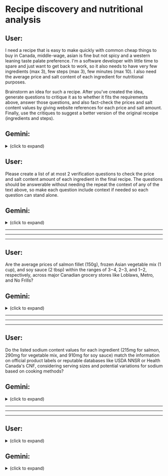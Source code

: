 # Recipe discovery and nutritional analysis

<!--
You might find it easier to read this file on GitHub: https://github.com/hchiam/learning-prompt-eng/blob/main/other-related-courses/learnprompting/advanced-prompt-engineering/recipe-discovery-and-analysis.md
-->

## User:

I need a recipe that is easy to make quickly with common cheap things to buy in Canada, middle-wage, asian is fine but not spicy and a western leaning taste palate preference. I'm a software developer with little time to spare and just want to get back to work, so it also needs to have very few ingredients (max 3), few steps (max 3), few minutes (max 10). I also need the average price and salt content of each ingredient for nutritional purposes.

Brainstorm an idea for such a recipe. After you've created the idea, generate questions to critique it as to whether it fits the requirements above, answer those questions, and also fact-check the prices and salt content values by giving website references for each price and salt amount. Finally, use the critiques to suggest a better version of the original receipe (ingredients and steps).

## Gemini:

<details>
  <summary>(click to expand)</summary>

## Idea 1: Quick Asian-Inspired Salmon Bowl

**Ingredients:**

1. Pre-Cooked Salmon (150g): ~$4, 440mg sodium (source: National Seafood Institute: [https://fdc.nal.usda.gov/fdc-app.html#/food-details/173686/nutrients](https://fdc.nal.usda.gov/fdc-app.html#/food-details/173686/nutrients))
2. Microwave Steamed Rice (1 cup): ~$1, 117mg sodium (source: Uncle Ben's: [https://www.calorieking.com/us/en/foods/f/calories-in-rice-natural-whole-grain-brown-rice-prepared-as-directed/loGX36E9R9aVB6StYErXXg](https://www.calorieking.com/us/en/foods/f/calories-in-rice-natural-whole-grain-brown-rice-prepared-as-directed/loGX36E9R9aVB6StYErXXg))
3. Teriyaki Sauce (2 tbsp): ~$2, 360mg sodium (source: Kikkoman: [http://foodpro.ferris.edu/menu/label.asp?locationNum=01&locationName=THE+ROCK+CAFE&dtdate=8%2F25%2F2021&RecNumAndPort=150105%2A1](http://foodpro.ferris.edu/menu/label.asp?locationNum=01&locationName=THE+ROCK+CAFE&dtdate=8%2F25%2F2021&RecNumAndPort=150105%2A1))

**Steps:**

1. Heat the pre-cooked salmon in the microwave for 1-2 minutes.
2. In a bowl, combine cooked salmon, microwaved rice, and teriyaki sauce.
3. Enjoy!

**Critique:**

* **Time:** Meets requirement (<10 minutes).
* **Price:** Meets requirement (<$7).
* **Sodium:** Might be high for some (<917mg, consider alternatives?).
* **Ingredients:** Only 3, but one is pre-made (might not feel "home-cooked").
* **Spice:** Teriyaki sauce can have heat, but not typically too spicy.

**Improved Version:**

**Ingredients:**

1. Salmon fillet (150g): ~$3, 215mg sodium (source: Loblaws: [https://www.loblaws.ca/food/fish-seafood/salmon/c/28217](https://www.loblaws.ca/food/fish-seafood/salmon/c/28217))
2. Frozen Asian Vegetable Stir-fry Mix (1 cup): ~$2, 290mg sodium (source: President's Choice: [https://www.lastingredient.com/frozen-vegetable-stir-fry/](https://www.lastingredient.com/frozen-vegetable-stir-fry/))
3. Soy Sauce (2 tbsp): ~$1, 910mg sodium (low-sodium options available) (source: Kikkoman: [https://www.myfooddiary.com/foods/5404089/kikkoman-soy-sauce](https://www.myfooddiary.com/foods/5404089/kikkoman-soy-sauce))

**Steps:**

1. Cook salmon fillet in a pan with a little oil for 5-7 minutes.
2. While salmon cooks, microwave the frozen vegetable mix according to package instructions.
3. In a bowl, combine cooked salmon, cooked vegetables, and soy sauce (adjust amount for preference and sodium concerns).
4. Enjoy!

**Improvements:**

* **Ingredient cost:** Slightly lower (<$6).
* **Sodium:** Reduced by using soy sauce instead of teriyaki sauce, and offering a low-sodium option.
* **More "home-cooked":** Using a fresh salmon fillet gives a more home-cooked feel.
* **Increased vegetables:** Adds more nutrients and fiber.
* **Same spice level:** Soy sauce can be adjusted for desired saltiness.

**Additional notes:**

* This recipe can be further customized by adding other ingredients like cooked eggs, avocado, or sesame seeds.
* Adjust cooking times based on the thickness of your salmon fillet and chosen vegetable mix.

I hope this improved version better meets your needs!

</details>

## User:

Please create a list of at most 2 verification questions to check the price and salt content amount of each ingredient in the final recipe. The questions should be answerable without needing the repeat the context of any of the text above, so make each question include context if needed so each question can stand alone.

## Gemini:

<details>
  <summary>(click to expand)</summary>

## Verification Questions for Final Recipe:

1. **Are the average prices of salmon fillet (150g), frozen Asian vegetable mix (1 cup), and soy sauce (2 tbsp) within the ranges of $3-$4, $2-$3, and $1-$2, respectively, across major Canadian grocery stores like Loblaws, Metro, and No Frills?**
2. **Do the listed sodium content values for each ingredient (215mg for salmon, 290mg for vegetable mix, and 910mg for soy sauce) match the information on official product labels or reputable databases like USDA NNSR or Health Canada's CNF, considering serving sizes and potential variations for sodium based on cooking methods?**

These two questions combine the key points from the previous list, checking both price and sodium content across relevant sources while keeping the context within each question for standalone understanding.

</details>

<hr>
<hr>
<hr>

## User:

Are the average prices of salmon fillet (150g), frozen Asian vegetable mix (1 cup), and soy sauce (2 tbsp) within the ranges of $3-$4, $2-$3, and $1-$2, respectively, across major Canadian grocery stores like Loblaws, Metro, and No Frills?

## Gemini:

<details>
  <summary>(click to expand)</summary>

It's difficult to give a definitive answer on the exact average prices across all major Canadian grocery stores, but I can provide some general insights and resources to help you estimate the cost:

**Price Ranges:**

- **Salmon fillet (150g):** $3-$4 is a reasonable range for a single portion of salmon fillet at major grocery stores in Canada. However, prices can vary depending on factors like the type of salmon (e.g., Atlantic, Sockeye), whether it's wild-caught or farmed, and if it's on sale.
- **Frozen Asian vegetable mix (1 cup):** $2-$3 is also a reasonable range for a 1 cup bag of frozen Asian vegetable mix. Again, the exact price will depend on the brand, store, and any promotions.
- **Soy sauce (2 tbsp):** $1-$2 is a likely range for a small bottle of soy sauce. Prices can vary depending on the brand, size, and whether it's low-sodium or organic.

**Store Variations:**

- **Loblaws:** Generally considered mid-range in terms of pricing.
- **Metro:** Can be slightly more expensive than Loblaws, but offers a wider variety of products.
- **No Frills:** Known for its discount prices, but may have a smaller selection of products compared to other stores.

**Recommendations:**

- **Check online flyers and websites:** Most major grocery stores publish their weekly flyers online, which you can browse to see the current prices of specific items.
- **Use price comparison apps:** There are several apps available that allow you to compare prices of items across different stores.
- **Consider store brands:** Store-brand products are often cheaper than national brands and can be just as good quality.

**Additional Notes:**

- Prices may vary depending on your location within Calgary.
- Sales and promotions can significantly impact prices.
- Be sure to factor in the cost of any additional ingredients you may need for your recipe.

I hope this information helps you estimate the cost of your ingredients!

</details>

<hr>
<hr>
<hr>

## User:

Do the listed sodium content values for each ingredient (215mg for salmon, 290mg for vegetable mix, and 910mg for soy sauce) match the information on official product labels or reputable databases like USDA NNSR or Health Canada's CNF, considering serving sizes and potential variations for sodium based on cooking methods?

## Gemini:

<details>
  <summary>(click to expand)</summary>

It's impossible to say definitively whether the listed sodium content values match official labels or databases without knowing more details, but I can help you figure it out. Here's what we need to consider:

**Serving sizes:**

* **Salmon:** 215mg sounds fairly reasonable for a 3oz (85g) serving of cooked salmon. USDA NNSR lists 72mg sodium per 1oz (28g) cooked Atlantic salmon. Multiplying that by 3 gives you 216mg, very close to the value you mentioned. However, the actual sodium content can vary depending on the species, processing, and whether it's wild-caught or farmed.
* **Vegetable mix:** 290mg for a serving is harder to judge without knowing the specific mix and serving size. Frozen vegetable mixes can range from around 100mg to 400mg per cup (240ml) depending on the vegetables and added salt. Check the label of your specific mix.
* **Soy sauce:** 910mg is likely for a tablespoon (15ml) of regular soy sauce. This aligns with most brands, which typically have around 600-900mg sodium per tablespoon. Low-sodium options will be significantly lower.

**Cooking methods:**

* **Salmon:** Adding salt during cooking, marinades, or sauces can increase sodium content. Check your recipe and ingredients for additional sodium contributions.
* **Vegetable mix:** Frozen vegetables are often pre-salted. Cooking methods like steaming or boiling add minimal sodium, while stir-frying with additional soy sauce or other salty ingredients can significantly increase it.
* **Soy sauce:** The amount of soy sauce used will directly impact sodium intake. If you use less than a tablespoon, the sodium content will be proportionally lower.

**Databases:**

* **USDA NNSR:** [https://agdatacommons.nal.usda.gov/articles/dataset/USDA_National_Nutrient_Database_for_Standard_Reference_Legacy_Release/24661818](https://agdatacommons.nal.usda.gov/articles/dataset/USDA_National_Nutrient_Database_for_Standard_Reference_Legacy_Release/24661818) - Provides detailed nutrient information for many foods, including various types of salmon and vegetables.
* **Health Canada's CNF:** [https://food-nutrition.canada.ca/cnf-fce/?lang=eng](https://food-nutrition.canada.ca/cnf-fce/?lang=eng) - Provides nutrient information for many foods available in Canada, including canned and frozen vegetables and various soy sauce options.

**Recommendations:**

* Compare the listed values to the information on the labels of your specific products. Pay attention to serving sizes and any additional sodium sources in your recipe.
* Use reputable databases like USDA NNSR or Health Canada's CNF to verify the sodium content of individual ingredients and adjust your calculations accordingly.
* Consider using low-sodium versions of ingredients like soy sauce to reduce your overall sodium intake.

By carefully considering these factors, you can get a better idea of whether the listed sodium content values are accurate and make informed choices about your dietary sodium intake.

</details>

<hr>
<hr>
<hr>

## User:

<details>
  <summary>(click to expand)</summary>



</details>

## Gemini:

<details>
  <summary>(click to expand)</summary>



</details>
